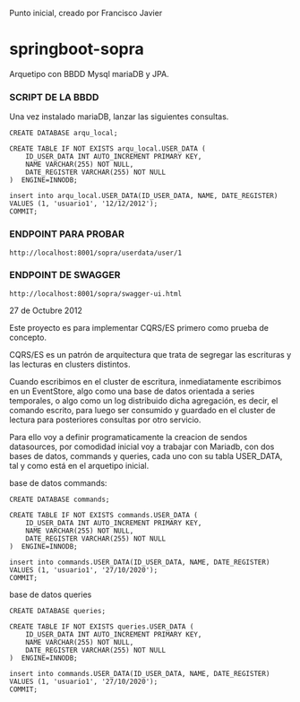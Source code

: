 Punto inicial, creado por Francisco Javier 
# springboot-sopra

Arquetipo con BBDD Mysql mariaDB y JPA.

### SCRIPT DE LA BBDD

Una vez instalado mariaDB, lanzar las siguientes consultas.

```
CREATE DATABASE arqu_local;

CREATE TABLE IF NOT EXISTS arqu_local.USER_DATA (
    ID_USER_DATA INT AUTO_INCREMENT PRIMARY KEY,
    NAME VARCHAR(255) NOT NULL,
    DATE_REGISTER VARCHAR(255) NOT NULL
)  ENGINE=INNODB;

insert into arqu_local.USER_DATA(ID_USER_DATA, NAME, DATE_REGISTER)
VALUES (1, 'usuario1', '12/12/2012');
COMMIT;
```

### ENDPOINT PARA PROBAR

```
http://localhost:8001/sopra/userdata/user/1
```

### ENDPOINT DE SWAGGER

```
http://localhost:8001/sopra/swagger-ui.html
```
27 de Octubre 2012

Este proyecto es para implementar CQRS/ES primero como prueba de concepto. 

CQRS/ES es un patrón de arquitectura que trata de segregar las escrituras y las lecturas en clusters distintos.

Cuando escribimos en el cluster de escritura, inmediatamente escribimos en un EventStore, algo como una base de datos 
orientada a series temporales, o algo como un log distribuido dicha agregación, es decir, el comando escrito, para
luego ser consumido y guardado en el cluster de lectura para posteriores consultas por otro servicio.

Para ello voy a definir programaticamente la creacion de sendos datasources, por comodidad inicial voy a trabajar con
Mariadb, con dos bases de datos, commands y queries, cada uno con su tabla USER_DATA, tal y como está en el arquetipo 
inicial. 

base de datos commands:

```
CREATE DATABASE commands;

CREATE TABLE IF NOT EXISTS commands.USER_DATA (
    ID_USER_DATA INT AUTO_INCREMENT PRIMARY KEY,
    NAME VARCHAR(255) NOT NULL,
    DATE_REGISTER VARCHAR(255) NOT NULL
)  ENGINE=INNODB;

insert into commands.USER_DATA(ID_USER_DATA, NAME, DATE_REGISTER)
VALUES (1, 'usuario1', '27/10/2020');
COMMIT;
```

base de datos queries

```
CREATE DATABASE queries;

CREATE TABLE IF NOT EXISTS queries.USER_DATA (
    ID_USER_DATA INT AUTO_INCREMENT PRIMARY KEY,
    NAME VARCHAR(255) NOT NULL,
    DATE_REGISTER VARCHAR(255) NOT NULL
)  ENGINE=INNODB;

insert into commands.USER_DATA(ID_USER_DATA, NAME, DATE_REGISTER)
VALUES (1, 'usuario1', '27/10/2020');
COMMIT;
```